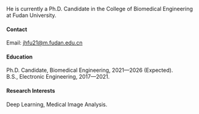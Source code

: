

<!-- [![senli1073](https://img.shields.io/badge/senli1073-github-blue?logo=github)](https://github.com/senli1073) -->

He is currently a Ph.D. Candidate in the College of Biomedical Engineering at Fudan University.

#### Contact

Email: jhfu21@m.fudan.edu.cn

#### Education
Ph.D. Candidate, Biomedical Engineering, 2021—2026 (Expected).\
B.S., Electronic Engineering, 2017—2021.

#### Research Interests
Deep Learning, Medical Image Analysis.

